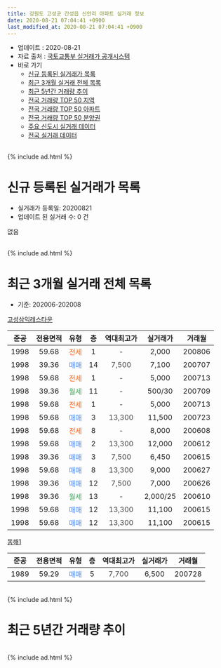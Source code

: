 ```yaml
---
title: 강원도 고성군 간성읍 신안리 아파트 실거래 정보
date: 2020-08-21 07:04:41 +0900
last_modified_at: 2020-08-21 07:04:41 +0900
---
```


* 업데이트 : 2020-08-21
* 자료 출처 : [국토교통부 실거래가 공개시스템](http://rt.molit.go.kr)
* 바로 가기
    * [신규 등록된 실거래가 목록](#신규-등록된-실거래가-목록)
    * [최근 3개월 실거래 전체 목록](#최근-3개월-실거래-전체-목록)
    * [최근 5년간 거래량 추이](#최근-5년간-거래량-추이)
    * [전국 거래량 TOP 50 지역](https://inasie.github.io/apt-trade-info/최근-3개월-전국에서-가장-거래가-많이-발생한-지역)
    * [전국 거래량 TOP 50 아파트](https://inasie.github.io/apt-trade-info/최근-3개월-전국에서-가장-거래가-많이-발생한-아파트)
    * [전국 거래량 TOP 50 분양권](https://inasie.github.io/apt-trade-info/최근-3개월-전국에서-가장-거래가-많이-발생한-분양권)
    * [주요 신도시 실거래 데이터](https://inasie.github.io/apt-trade-info/주요-신도시)
    * [전국 실거래 데이터](https://inasie.github.io/apt-trade-info/전국)
<br>
{% include ad.html %}
<br>

# 신규 등록된 실거래가 목록
* 실거래가 등록일: 20200821
* 업데이트 된 실거래 수: 0 건

없음

<br>
{% include ad.html %}
<br>

# 최근 3개월 실거래 전체 목록
* 기준: 202006-202008


[고성삼익레스타운](https://search.naver.com/search.naver?query=%EA%B0%95%EC%9B%90%EB%8F%84+%EA%B3%A0%EC%84%B1%EA%B5%B0+%EA%B0%84%EC%84%B1%EC%9D%8D+%EC%8B%A0%EC%95%88%EB%A6%AC+%EA%B3%A0%EC%84%B1%EC%82%BC%EC%9D%B5%EB%A0%88%EC%8A%A4%ED%83%80%EC%9A%B4)

|준공|전용면적|유형|층|역대최고가|실거래가|거래월|
|:---:|:---:|:---:|:---:|:---:|:---:|:---:|
|1998|59.68|<span style="color:#ff5a00">전세</span>|1|<span style="color:#444444">-</span>|2,000|200806|
|1998|39.36|<span style="color:#4285f3">매매</span>|14|<span style="color:#444444">7,500</span>|7,100|200707|
|1998|59.68|<span style="color:#ff5a00">전세</span>|1|<span style="color:#444444">-</span>|5,000|200713|
|1998|39.36|<span style="color:#34a853">월세</span>|11|<span style="color:#444444">-</span>|500/30|200709|
|1998|59.68|<span style="color:#ff5a00">전세</span>|1|<span style="color:#444444">-</span>|5,000|200713|
|1998|59.68|<span style="color:#4285f3">매매</span>|3|<span style="color:#444444">13,300</span>|11,500|200723|
|1998|59.68|<span style="color:#ff5a00">전세</span>|8|<span style="color:#444444">-</span>|8,000|200608|
|1998|59.68|<span style="color:#4285f3">매매</span>|2|<span style="color:#444444">13,300</span>|12,000|200612|
|1998|39.36|<span style="color:#4285f3">매매</span>|3|<span style="color:#444444">7,500</span>|6,450|200615|
|1998|59.68|<span style="color:#4285f3">매매</span>|8|<span style="color:#444444">13,300</span>|9,000|200627|
|1998|39.36|<span style="color:#4285f3">매매</span>|12|<span style="color:#444444">7,500</span>|7,000|200626|
|1998|39.36|<span style="color:#34a853">월세</span>|13|<span style="color:#444444">-</span>|2,000/25|200610|
|1998|59.68|<span style="color:#4285f3">매매</span>|12|<span style="color:#444444">13,300</span>|11,100|200615|
|1998|59.68|<span style="color:#4285f3">매매</span>|12|<span style="color:#444444">13,300</span>|11,100|200615|

[동해1](https://search.naver.com/search.naver?query=%EA%B0%95%EC%9B%90%EB%8F%84+%EA%B3%A0%EC%84%B1%EA%B5%B0+%EA%B0%84%EC%84%B1%EC%9D%8D+%EC%8B%A0%EC%95%88%EB%A6%AC+%EB%8F%99%ED%95%B41)

|준공|전용면적|유형|층|역대최고가|실거래가|거래월|
|:---:|:---:|:---:|:---:|:---:|:---:|:---:|
|1989|59.29|<span style="color:#4285f3">매매</span>|5|<span style="color:#444444">7,700</span>|6,500|200728|


<br>
{% include ad.html %}
<br>

# 최근 5년간 거래량 추이


<div style="width:100%;">
    <canvas id="deal_progress" height="200"></canvas>
</div>

<script>
new Chart(document.getElementById("deal_progress"), {
    type: 'line',
    data: {
        labels: ['201508','201509','201510','201511','201512','201601','201602','201603','201604','201605','201606','201607','201608','201609','201610','201611','201612','201701','201702','201703','201704','201705','201706','201707','201708','201709','201710','201711','201712','201801','201802','201803','201804','201805','201806','201807','201808','201809','201810','201811','201812','201901','201902','201903','201904','201905','201906','201907','201908','201909','201910','201911','201912','202001','202002','202003','202004','202005','202006','202007','202008'],
        datasets: [{
            label: '매매',
            pointRadius: 1,
            data: [5, 3, 3, 3, 2, 2, 4, 4, 7, 6, 2, 2, 2, 4, 0, 3, 2, 4, 4, 7, 1, 2, 2, 5, 2, 3, 4, 4, 2, 8, 4, 2, 3, 5, 2, 3, 1, 4, 6, 1, 3, 4, 4, 3, 5, 4, 1, 5, 8, 4, 5, 3, 5, 3, 6, 5, 4, 5, 6, 3, 0],
            borderColor: "rgba(255, 201, 14, 1)",
            backgroundColor: "rgba(255, 201, 14, 0.5)",
            fill: false,
            lineTension: 0
        },{
            label: '전월세',
            pointRadius: 1,
            data: [3, 0, 4, 0, 4, 4, 3, 3, 6, 4, 5, 1, 5, 0, 1, 4, 2, 2, 8, 2, 4, 3, 2, 0, 5, 2, 2, 1, 1, 4, 4, 3, 2, 3, 2, 1, 3, 2, 1, 1, 4, 4, 10, 3, 2, 3, 1, 4, 0, 1, 1, 0, 1, 1, 1, 3, 2, 0, 2, 3, 1],
            borderColor: "rgba(0, 141, 185, 1)",
            backgroundColor: "rgba(0, 141, 185, 0.5)",
            fill: false,
            lineTension: 0
        }
        ]
    },
    options: {
        responsive: true,
        title: {
            display: false
        },
        tooltips: {
            mode: 'index',
            intersect: false
        },
        hover: {
            mode: 'nearest',
            intersect: true
        },
        scales: {
            xAxes: [{
                display: true,
                scaleLabel: {
                    display: true,
                    labelString: '년/월'
                }
            }],
            yAxes: [{
                display: true,
                ticks: {
                    suggestedMin: 0,
                },
                scaleLabel: {
                    display: true,
                    labelString: '실거래 수'
                }
            }]
        }
    }
});

</script>


<br>
{% include ad.html %}
<br>

